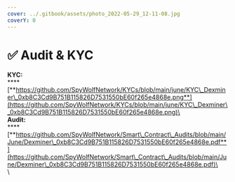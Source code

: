 ```yaml
---
cover: ../.gitbook/assets/photo_2022-05-29_12-11-08.jpg
coverY: 0
---
```


# ✅ Audit & KYC

**KYC:**\
****[**https://github.com/SpyWolfNetwork/KYCs/blob/main/june/KYC\_Dexminer\_0xb8C3Cd9B751B115826D7531550bE60f265e4868e.png**](https://github.com/SpyWolfNetwork/KYCs/blob/main/june/KYC\_Dexminer\_0xb8C3Cd9B751B115826D7531550bE60f265e4868e.png)\
\
**Audit:**\
****[**https://github.com/SpyWolfNetwork/Smart\_Contract\_Audits/blob/main/June/Dexminer\_0xb8C3Cd9B751B115826D7531550bE60f265e4868e.pdf**](https://github.com/SpyWolfNetwork/Smart\_Contract\_Audits/blob/main/June/Dexminer\_0xb8C3Cd9B751B115826D7531550bE60f265e4868e.pdf)\
\
\
